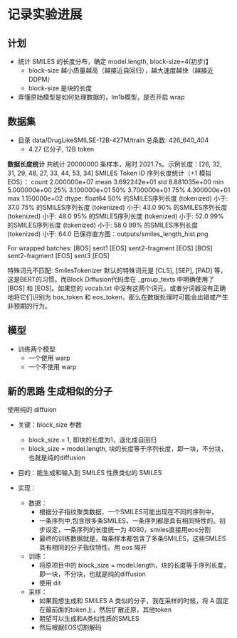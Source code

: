 # 记录实验进展

## 计划
- 统计 SMILES 的长度分布，确定 model.length, block-size=4(初步)】
  - block-size 越小质量越高（越接近自回归），越大速度越快（越接近DDPM） 
  - block-size 是块的长度
- 弄懂原始模型是如何处理数据的，lm1b模型，是否开启 wrap


## 数据集
- 目录 data/DrugLikeSMILSE-12B-427M/train 总条数: 426_640_404
  - 4.27 亿分子, 12B token

**数据长度统计**
共统计 20000000 条样本，用时 2021.7s。示例长度：[26, 32, 31, 29, 48, 27, 33, 44, 53, 34]
SMILES Token ID 序列长度统计（+1 模拟 EOS）：
count    2.000000e+07
mean     3.692242e+01
std      8.881035e+00
min      5.000000e+00
25%      3.100000e+01
50%      3.700000e+01
75%      4.300000e+01
max      1.150000e+02
dtype: float64
50% 的SMILES序列长度 (tokenized) 小于: 37.0
75% 的SMILES序列长度 (tokenized) 小于: 43.0
90% 的SMILES序列长度 (tokenized) 小于: 48.0
95% 的SMILES序列长度 (tokenized) 小于: 52.0
99% 的SMILES序列长度 (tokenized) 小于: 58.0
99% 的SMILES序列长度 (tokenized) 小于: 64.0
已保存直方图：outputs/smiles_length_hist.png


For wrapped batches:
[BOS] sent1 [EOS] sent2-fragment [EOS]
[BOS] sent2-fragment [EOS] sent3 [EOS]

特殊词元不匹配: SmilesTokenizer 默认的特殊词元是 [CLS], [SEP], [PAD] 等，这是BERT的习惯。而Block Diffusion代码库在 _group_texts 中明确使用了 [BOS] 和 [EOS]。如果您的 vocab.txt 中没有这两个词元，或者分词器没有正确地将它们识别为 bos_token 和 eos_token，那么在数据处理时可能会出错或产生非预期的行为。

## 模型
- 训练两个模型
  - 一个使用 warp
  - 一个不使用 warp
  


## 新的思路 生成相似的分子
使用纯的 diffuion

- 关键：block_size 参数
  - block_size = 1, 即块的长度为1，退化成自回归
  - block_size = model.length, 块的长度等于序列长度，即一块，不分块，也就是纯的diffusion

- 目的：能生成和输入到 SMILES 性质类似的 SMILES
- 实现：
  - 数据：
    - 根据分子指纹聚类数据，一个SMILES可能出现在不同的序列中，
    - 一条序列中,包含很多条SMILES，一条序列都是具有相同特性的。初步设定，一条序列的长度统一为 4080，smiles直接用eos分割
    - 最终的训练数据就是，每条样本都包含了多条SMILES，这些SMLES具有相同的分子指纹特性。用 eos 隔开
  - 训练：
    - 将原项目中的 block_size = model.length，块的长度等于序列长度，即一块，不分块，也就是纯的diffusion
    - 使用 dit
  - 采样：
    - 如果我想生成和 SMILES A 类似的分子，我在采样的时候，将 A 固定在最前面的token上，然后扩散还原，其他token
    - 期望可以生成和A类似性质的SMLES
    - 然后根据EOS切割解码
   